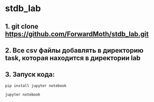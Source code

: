 # stdb_lab

## 1. git clone https://github.com/ForwardMoth/stdb_lab.git
## 2. Все csv файлы добавлять в директорию task, которая находится в директории lab
## 3. Запуск кода: 

```python 
pip install jupyter notebook

jupyter notebook
```
